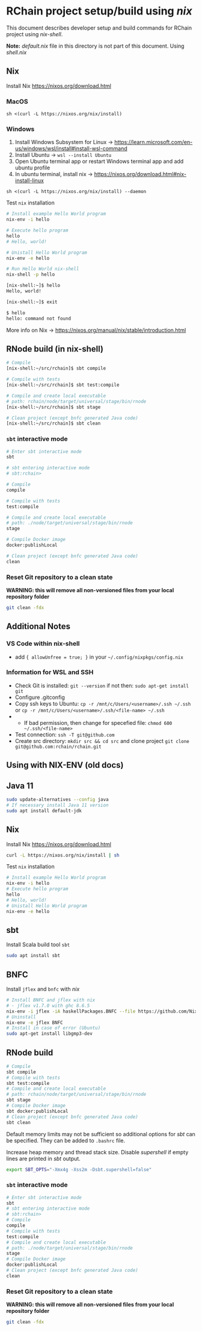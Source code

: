 # RChain project setup/build using *nix*

This document describes developer setup and build commands for RChain project using _nix-shell_.

**Note:** _default.nix_ file in this directory is not part of this document. Using _shell.nix_

## Nix

Install Nix https://nixos.org/download.html

### MacOS
```
sh <(curl -L https://nixos.org/nix/install)
```

### Windows

1. Install Windows Subsystem for Linux -> https://learn.microsoft.com/en-us/windows/wsl/install#install-wsl-command
2. Install Ubuntu -> `wsl --install Ubuntu`
3. Open Ubuntu terminal app or restart Windows terminal app and add ubuntu profile
4. In ubuntu terminal, install nix -> https://nixos.org/download.html#nix-install-linux
```
sh <(curl -L https://nixos.org/nix/install) --daemon
```


Test `nix` installation

```sh
# Install example Hello World program
nix-env -i hello

# Execute hello program
hello
# Hello, world!

# Unistall Hello World program
nix-env -e hello

# Run Hello World nix-shell
nix-shell -p hello

[nix-shell:~]$ hello
Hello, world!

[nix-shell:~]$ exit

$ hello
hello: command not found
```

More info on Nix -> https://nixos.org/manual/nix/stable/introduction.html

## RNode build (in nix-shell)

```sh
# Compile
[nix-shell:~/src/rchain]$ sbt compile

# Compile with tests
[nix-shell:~/src/rchain]$ sbt test:compile

# Compile and create local executable
# path: rchain/node/target/universal/stage/bin/rnode
[nix-shell:~/src/rchain]$ sbt stage

# Clean project (except bnfc generated Java code)
[nix-shell:~/src/rchain]$ sbt clean
```


### `sbt`  interactive mode

```sh
# Enter sbt interactive mode
sbt

# sbt entering interactive mode
# sbt:rchain>

# Compile
compile

# Compile with tests
test:compile

# Compile and create local executable
# path: ./node/target/universal/stage/bin/rnode
stage

# Compile Docker image
docker:publishLocal

# Clean project (except bnfc generated Java code)
clean
```



### Reset Git repository to a clean state

**WARNING: this will remove all non-versioned files from your local repository folder**

```sh
git clean -fdx
```

## Additional Notes

### VS Code within nix-shell

- add `{ allowUnfree = true; }` in your `~/.config/nixpkgs/config.nix`

### Information for WSL and SSH

- Check Git is installed: `git --version` if not then: `sudo apt-get install git`
- Configure .gitconfig
- Copy ssh keys to Ubuntu: `cp -r /mnt/c/Users/<username>/.ssh ~/.ssh` or `cp -r /mnt/c/Users/<username>/.ssh/<file-name> ~/.ssh`
- - If bad permission, then change for specefied file: `chmod 600 ~/.ssh/<file-name>`
- Test connection: `ssh -T git@github.com`
- Create src directory: `mkdir src && cd src` and clone project `git clone git@github.com:rchain/rchain.git`

## Using with NIX-ENV (old docs)

## Java 11

```sh
sudo update-alternatives --config java
# If necessary install Java 11 version
sudo apt install default-jdk
```

## Nix

Install Nix https://nixos.org/download.html

```sh
curl -L https://nixos.org/nix/install | sh
```

Test `nix` installation

```sh
# Install example Hello World program
nix-env -i hello
# Execute hello program
hello
# Hello, world!
# Unistall Hello World program
nix-env -e hello
```

## sbt

Install Scala build tool `sbt`

```sh
sudo apt install sbt
```

## BNFC

Install `jflex` and `bnfc` with *nix*

```sh
# Install BNFC and jflex with nix
# - jflex v1.7.0 with ghc 8.6.5
nix-env -i jflex -iA haskellPackages.BNFC --file https://github.com/NixOS/nixpkgs-channels/archive/nixos-20.03.tar.gz
# Uninstall
nix-env -e jflex BNFC
# Install in case of error (Ubuntu)
sudo apt-get install libgmp3-dev
```

## RNode build

```sh
# Compile
sbt compile
# Compile with tests
sbt test:compile
# Compile and create local executable
# path: rchain/node/target/universal/stage/bin/rnode
sbt stage
# Compile Docker image
sbt docker:publishLocal
# Clean project (except bnfc generated Java code)
sbt clean
```

Default memory limits may not be sufficient so additional options for _sbt_ can be specified. They can be added to `.bashrc` file.

Increase heap memory and thread stack size. Disable _supershell_ if empty lines are printed in _sbt_ output.

```sh
export SBT_OPTS="-Xmx4g -Xss2m -Dsbt.supershell=false"
```


### `sbt`  interactive mode

```sh
# Enter sbt interactive mode
sbt
# sbt entering interactive mode
# sbt:rchain>
# Compile
compile
# Compile with tests
test:compile
# Compile and create local executable
# path: ./node/target/universal/stage/bin/rnode
stage
# Compile Docker image
docker:publishLocal
# Clean project (except bnfc generated Java code)
clean
```

### Reset Git repository to a clean state

**WARNING: this will remove all non-versioned files from your local repository folder**

```sh
git clean -fdx
```